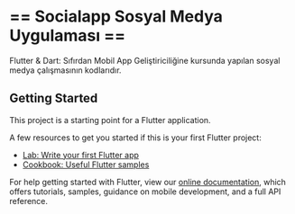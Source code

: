 # == Socialapp Sosyal Medya Uygulaması ==

Flutter & Dart: Sıfırdan Mobil App Geliştiriciliğine kursunda yapılan sosyal medya çalışmasının kodlarıdır.

## Getting Started

This project is a starting point for a Flutter application.

A few resources to get you started if this is your first Flutter project:

- [Lab: Write your first Flutter app](https://flutter.dev/docs/get-started/codelab)
- [Cookbook: Useful Flutter samples](https://flutter.dev/docs/cookbook)

For help getting started with Flutter, view our
[online documentation](https://flutter.dev/docs), which offers tutorials,
samples, guidance on mobile development, and a full API reference.
